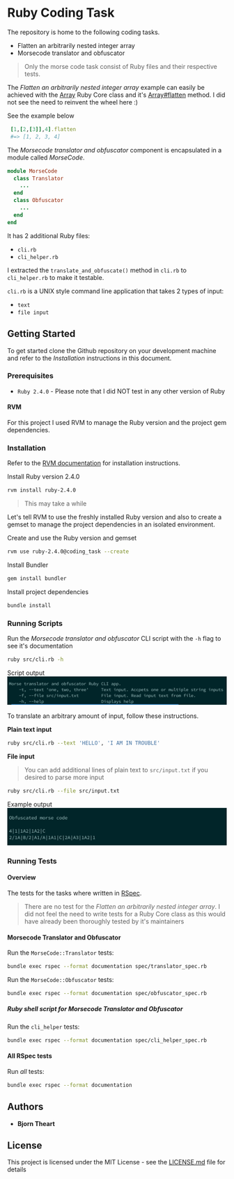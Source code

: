 # Ruby Coding Task

The repository is home to the following coding tasks.

* Flatten an arbitrarily nested integer array
* Morsecode translator and obfuscator

> Only the morse code task consist of Ruby files and their respective tests.

The _Flatten an arbitrarily nested integer array_ example can easily be achieved with the [Array](https://ruby-doc.org/core-2.4.0/Array.html) Ruby Core class and it's [Array#flatten](https://ruby-doc.org/core-2.4.0/Array.html#method-i-flatten) method. I did not see the need to reinvent the wheel here :)

See the example below
```ruby
 [1,[2,[3]],4].flatten
 #=> [1, 2, 3, 4]
```

The _Morsecode translator and obfuscator_ component is encapsulated in a module called _MorseCode_.

```ruby
module MorseCode
  class Translator
    ...
  end
  class Obfuscator
    ...
  end
end
```

It has 2 additional Ruby files:
* `cli.rb`
* `cli_helper.rb`

I extracted the `translate_and_obfuscate()` method in `cli.rb` to `cli_helper.rb` to make it testable.

`cli.rb` is a UNIX style command line application that takes 2 types of input:
* `text`
* `file input`

## Getting Started

To get started clone the Github repository on your development machine and refer to the _Installation_ instructions
in this document.

### Prerequisites

* `Ruby 2.4.0` - Please note that I did NOT test in any other version of Ruby

#### RVM

For this project I used RVM to manage the Ruby version and the project gem dependencies.

### Installation

Refer to the [RVM documentation](https://rvm.io/rvm/install) for installation instructions.

Install Ruby version 2.4.0
```bash
rvm install ruby-2.4.0
```
> This may take a while

Let's tell RVM to use the freshly installed Ruby version and also to create a gemset to manage the project dependencies in an isolated environment.

Create and use the Ruby version and gemset
```bash
rvm use ruby-2.4.0@coding_task --create
```

Install Bundler
```bash
gem install bundler
```

Install project dependencies
```bash
bundle install
```

### Running Scripts

Run the _Morsecode translator and obfuscator_ CLI script with the `-h` flag to see it's documentation
```bash
ruby src/cli.rb -h
```

Script output
![](screenshots/help-output.png)

To translate an arbitrary amount of input, follow these instructions.

**Plain text input**
```bash
ruby src/cli.rb --text 'HELLO', 'I AM IN TROUBLE'
```

**File input**
> You can add additional lines of plain text to `src/input.txt` if you desired to parse more input

```bash
ruby src/cli.rb --file src/input.txt
```

Example output
![](screenshots/example-output.png)

### Running Tests

#### Overview

The tests for the tasks where written in [RSpec](http://rspec.info/).

> There are no test for the _Flatten an arbitrarily nested integer array_. I did not feel the need to write tests for a Ruby Core class as this would have already been thoroughly tested by it's maintainers

#### Morsecode Translator and Obfuscator

Run the `MorseCode::Translator` tests:
```bash
bundle exec rspec --format documentation spec/translator_spec.rb
```

Run the `MorseCode::Obfuscator` tests:
```bash
bundle exec rspec --format documentation spec/obfuscator_spec.rb
```

##### Ruby shell script for Morsecode Translator and Obfuscator

Run the `cli_helper` tests:
```bash
bundle exec rspec --format documentation spec/cli_helper_spec.rb
```

#### All RSpec tests

Run _all_ tests:
```bash
bundle exec rspec --format documentation
```

## Authors

* **Bjorn Theart**

## License

This project is licensed under the MIT License - see the [LICENSE.md](LICENSE.md) file for details
